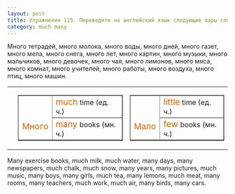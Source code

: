 ```yaml
---
layout: post
title: Упражнение 115. Переведите на английский язык следующие пары слов.
category: much many
---
```

<section class="question">
Много тетрадей, много молока, много воды, много дней, много газет, много мела, много снега, много лет, много картин, много музыки, много мальчиков, много девочек, много чая, много лимонов, много мяса, много комнат, много учителей, много работы, много воздуха, много птиц, много машин.<br><table><tr>
<td></td>
<td>  <table style="text-align: left;" border="1" cellpadding="5" cellspacing="0"><tbody>
<tr>
<td style="color: rgb(204, 102, 0);" colspan="1" rowspan="2">
<br><br><big>Много</big>
</td>
      <td>
<big><span style="color: rgb(204, 102, 0);" class="rules">much</span></big>
time (ед. ч.) </td>
    </tr>
<tr>
<td>
<big style="color: rgb(204, 102, 0);">many
      </big>books (мн. ч.)</td>
    </tr>
</tbody></table>
</td>
<td><table style="text-align: left;" border="1" cellpadding="5" cellspacing="0"><tbody>
<tr>
<td style="color: rgb(204, 102, 0);" colspan="1" rowspan="2">
<br><br><big>Мало</big>
</td>
      <td>
<big><span style="color: rgb(204, 102, 0);" class="rules"></span><span style="color: rgb(204, 102, 0);" class="rules">little</span></big>
time (ед. ч.) </td>
    </tr>
<tr>
<td>
<big style="color: rgb(204, 102, 0);">few </big>books
(мн. ч.)</td>
    </tr>
</tbody></table></td>
</tr></table>
</section>

<section class="answer">
Many exercise books, much milk, much water, many days, many newspapers, much chalk, much snow, many years, many pictures, much music, many boys, many girls, much tea, many lemons, much meat, many rooms, many teachers, much work, much air, many birds, many cars.
</section>